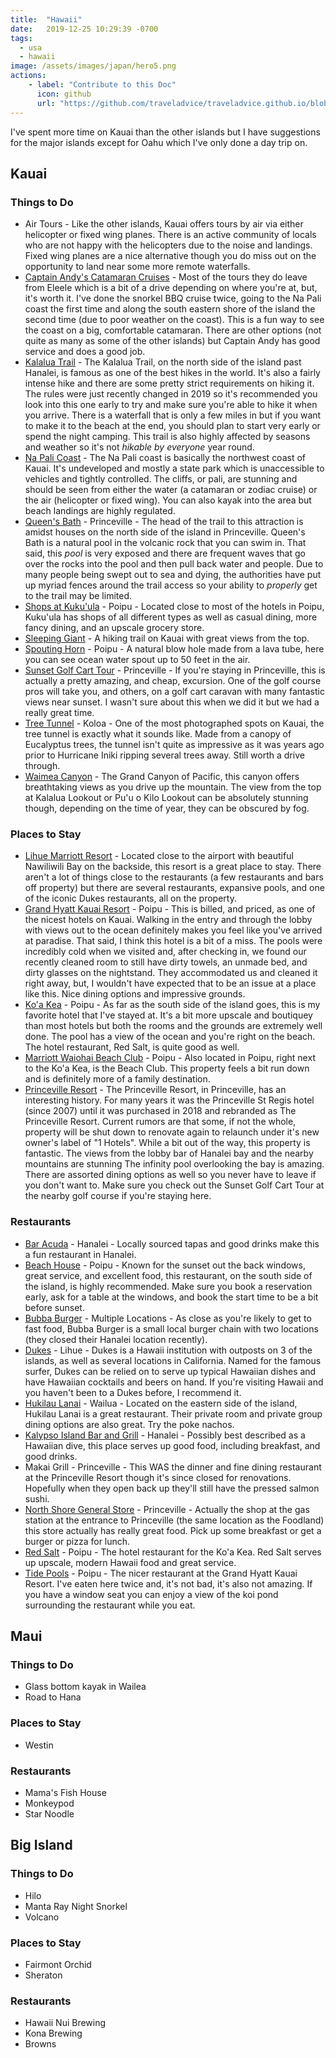 ```yaml
---
title:  "Hawaii"
date:   2019-12-25 10:29:39 -0700
tags: 
  - usa 
  - hawaii
image: /assets/images/japan/hero5.png
actions:
    - label: "Contribute to this Doc"
      icon: github
      url: "https://github.com/traveladvice/traveladvice.github.io/blob/master/_posts/2019-12-25-hawaii.markdown"
---
```


I've spent more time on Kauai than the other islands but I have suggestions for the major islands except for Oahu which I've only done a day trip on.  

## Kauai

### Things to Do

* Air Tours - Like the other islands, Kauai offers tours by air via either helicopter or fixed wing planes.  There is an active community of locals who are not happy with the helicopters due to the noise and landings.  Fixed wing planes are a nice alternative though you do miss out on the opportunity to land near some more remote waterfalls.
* [Captain Andy's Catamaran Cruises](https://www.napali.com/) - Most of the tours they do leave from Eleele which is a bit of a drive depending on where you're at, but, it's worth it.  I've done the snorkel BBQ cruise twice, going to the Na Pali coast the first time and along the south eastern shore of the island the second time (due to poor weather on the coast).  This is a fun way to see the coast on a big, comfortable catamaran.  There are other options (not quite as many as some of the other islands) but Captain Andy has good service and does a good job.  
* [Kalalua Trail](https://www.kalalautrail.com/) - The Kalalua Trail, on the north side of the island past Hanalei, is famous as one of the best hikes in the world.  It's also a fairly intense hike and there are some pretty strict requirements on hiking it.  The rules were just recently changed in 2019 so it's recommended you look into this one early to try and make sure you're able to hike it when you arrive.  There is a waterfall that is only a few miles in but if you want to make it to the beach at the end, you should plan to start very early or spend the night camping.  This trail is also highly affected by seasons and weather so it's not *hikable by everyone* year round.
* [Na Pali Coast](https://en.wikipedia.org/wiki/N%C4%81_Pali_Coast_State_Park) - The Na Pali coast is basically the northwest coast of Kauai.  It's undeveloped and mostly a state park which is unaccessible to vehicles and tightly controlled.  The cliffs, or pali, are stunning and should be seen from either the water (a catamaran or zodiac cruise) or the air (helicopter or fixed wing).  You can also kayak into the area but beach landings are highly regulated.
* [Queen's Bath](https://www.tripadvisor.ca/Attraction_Review-g60626-d586624-Reviews-Queen_s_Bath-Princeville_Kauai_Hawaii.html) - Princeville - The head of the trail to this attraction is amidst houses on the north side of the island in Princeville.  Queen's Bath is a natural pool in the volcanic rock that you can swim in.  That said, this *pool* is very exposed and there are frequent waves that go over the rocks into the pool and then pull back water and people.  Due to many people being swept out to sea and dying, the authorities have put up myriad fences around the trail access so your ability to *properly* get to the trail may be limited.  
* [Shops at Kuku'ula](https://www.theshopsatkukuiula.com/) - Poipu - Located close to most of the hotels in Poipu, Kuku'ula has shops of all different types as well as casual dining, more fancy dining, and an upscale grocery store.
* [Sleeping Giant](https://www.hawaii-guide.com/kauai/hiking-trails/sleeping_giant_nounou_mountain_east_trail) - A hiking trail on Kauai with great views from the top.
* [Spouting Horn](https://www.gohawaii.com/islands/kauai/regions/south-shore/spouting-horn) - Poipu - A natural blow hole made from a lava tube, here you can see ocean water spout up to 50 feet in the air.
* [Sunset Golf Cart Tour](https://www.makaigolf.com/sunsetcarttour/) - Princeville - If you're staying in Princeville, this is actually a pretty amazing, and cheap, excursion.  One of the golf course pros will take you, and others, on a golf cart caravan with many fantastic views near sunset.  I wasn't sure about this when we did it but we had a really great time.  
* [Tree Tunnel](https://www.kauai.com/tree-tunnel) - Koloa - One of the most photographed spots on Kauai, the tree tunnel is exactly what it sounds like.  Made from a canopy of Eucalyptus trees, the tunnel isn't quite as impressive as it was years ago prior to Hurricane Iniki ripping several trees away.  Still worth a drive through.  
* [Waimea Canyon](https://www.gohawaii.com/islands/kauai/regions/west-side/waimea-canyon) - The Grand Canyon of Pacific, this canyon offers breathtaking views as you drive up the mountain.  The view from the top at Kalalua Lookout or Pu'u o Kilo Lookout can be absolutely stunning though, depending on the time of year, they can be obscured by fog. 

### Places to Stay

* [Lihue Marriott Resort](https://www.marriott.com/hotels/travel/lihhi-kauai-marriott-resort/) - Located close to the airport with beautiful Nawiliwili Bay on the backside, this resort is a great place to stay.  There aren't a lot of things close to the restaurants (a few restaurants and bars off property) but there are several restaurants, expansive pools, and one of the iconic Dukes restaurants, all on the property.  
* [Grand Hyatt Kauai Resort](https://www.hyatt.com/en-US/hotel/hawaii/grand-hyatt-kauai-resort-and-spa/kauai) - Poipu - This is billed, and priced, as one of the nicest hotels on Kauai.  Walking in the entry and through the lobby with views out to the ocean definitely makes you feel like you've arrived at paradise.  That said, I think this hotel is a bit of a miss.  The pools were incredibly cold when we visited and, after checking in, we found our recently cleaned room to still have dirty towels, an unmade bed, and dirty glasses on the nightstand.  They accommodated us and cleaned it right away, but, I wouldn't have expected that to be an issue at a place like this.  Nice dining options and impressive grounds. 
* [Ko'a Kea](https://meritagecollection.com/koa-kea) - Poipu - As far as the south side of the island goes, this is my favorite hotel that I've stayed at.  It's a bit more upscale and boutiquey than most hotels but both the rooms and the grounds are extremely well done.  The pool has a view of the ocean and you're right on the beach.  The hotel restaurant, Red Salt, is quite good as well.  
* [Marriott Waiohai Beach Club](https://www.marriott.com/hotels/travel/lihwi-marriotts-waiohai-beach-club/) - Poipu - Also located in Poipu, right next to the Ko'a Kea, is the Beach Club.  This property feels a bit run down and is definitely more of a family destination. 
* [Princeville Resort](https://www.princevilleresorthawaii.com) - The Princeville Resort, in Princeville, has an interesting history.  For many years it was the Princeville St Regis hotel (since 2007) until it was purchased in 2018 and rebranded as The Princeville Resort.  Current rumors are that some, if not the whole, property will be shut down to renovate again to relaunch under it's new owner's label of "1 Hotels".  While a bit out of the way, this property is fantastic.  The views from the lobby bar of Hanalei bay and the nearby mountains are stunning  The infinity pool overlooking the bay is amazing.  There are assorted dining options as well so you never have to leave if you don't want to.  Make sure you check out the Sunset Golf Cart Tour at the nearby golf course if you're staying here.  

### Restaurants

* [Bar Acuda](http://www.restaurantbaracuda.com/) - Hanalei - Locally sourced tapas and good drinks make this a fun restaurant in Hanalei.
* [Beach House](https://www.the-beach-house.com/menu/) - Poipu - Known for the sunset out the back windows, great service, and excellent food, this restaurant, on the south side of the island, is highly recommended.  Make sure you book a reservation early, ask for a table at the windows, and book the start time to be a bit before sunset.
* [Bubba Burger](https://www.bubbaburger.com/) - Multiple Locations - As close as you're likely to get to fast food, Bubba Burger is a small local burger chain with two locations (they closed their Hanalei location recently).
* [Dukes](https://www.dukeskauai.com/) - Lihue - Dukes is a Hawaii institution with outposts on 3 of the islands, as well as several locations in California.  Named for the famous surfer, Dukes can be relied on to serve up typical Hawaiian dishes and have Hawaiian cocktails and beers on hand.  If you're visiting Hawaii and you haven't been to a Dukes before, I recommend it.  
* [Hukilau Lanai](https://hukilaukauai.com/) - Wailua - Located on the eastern side of the island, Hukilau Lanai is a great restaurant.  Their private room and private group dining options are also great.  Try the poke nachos.  
* [Kalypso Island Bar and Grill](http://www.kalypsokauai.com/) - Hanalei - Possibly best described as a Hawaiian dive, this place serves up good food, including breakfast, and good drinks.  
* Makai Grill - Princeville - This WAS the dinner and fine dining restaurant at the Princeville Resort though it's since closed for renovations.  Hopefully when they open back up they'll still have the pressed salmon sushi.  
* [North Shore General Store](http://pizzakauai.com/) - Princeville - Actually the shop at the gas station at the entrance to Princeville (the same location as the Foodland) this store actually has really great food.  Pick up some breakfast or get a burger or pizza for lunch.  
* [Red Salt](https://meritagecollection.com/koa-kea/dining/red-salt) - Poipu - The hotel restaurant for the Ko'a Kea.  Red Salt serves up upscale, modern Hawaii food and great service.  
* [Tide Pools](https://tidepoolskauai.com/) - Poipu - The nicer restaurant at the Grand Hyatt Kauai Resort.  I've eaten here twice and, it's not bad, it's also not amazing.  If you have a window seat you can enjoy a view of the koi pond surrounding the restaurant while you eat.  


## Maui

### Things to Do

* Glass bottom kayak in Wailea
* Road to Hana

### Places to Stay

* Westin

### Restaurants

* Mama's Fish House
* Monkeypod
* Star Noodle




## Big Island

### Things to Do

* Hilo
* Manta Ray Night Snorkel
* Volcano

### Places to Stay

* Fairmont Orchid
* Sheraton

### Restaurants

* Hawaii Nui Brewing
* Kona Brewing
* Browns



